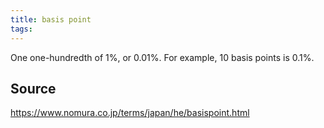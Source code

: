 ```yaml
---
title: basis point
tags: 
---
```


One one-hundredth of 1%, or 0.01%. For example, 10 basis points is 0.1%.

## Source
https://www.nomura.co.jp/terms/japan/he/basispoint.html